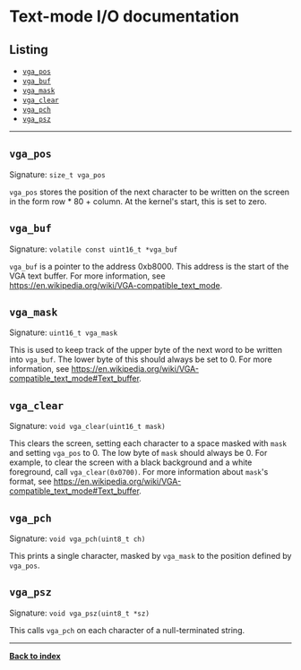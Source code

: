 # Text-mode I/O documentation
## Listing
* [`vga_pos`](#vga_pos)
* [`vga_buf`](#vga_buf)
* [`vga_mask`](#vga_mask)
* [`vga_clear`](#vga_clear)
* [`vga_pch`](#vga_pch)
* [`vga_psz`](#vga_psz)

---
## `vga_pos`
Signature: `size_t vga_pos`

`vga_pos` stores the position of the next character to be written on the screen in the form row \* 80 + column.  At the kernel's start, this is set to zero.

## `vga_buf`
Signature: `volatile const uint16_t *vga_buf`

`vga_buf` is a pointer to the address 0xb8000.  This address is the start of the VGA text buffer.  For more information, see <https://en.wikipedia.org/wiki/VGA-compatible_text_mode>.

## `vga_mask`
Signature: `uint16_t vga_mask`

This is used to keep track of the upper byte of the next word to be written into `vga_buf`.  The lower byte of this should always be set to 0.  For more information, see <https://en.wikipedia.org/wiki/VGA-compatible_text_mode#Text_buffer>.

## `vga_clear`
Signature: `void vga_clear(uint16_t mask)`

This clears the screen, setting each character to a space masked with `mask` and setting `vga_pos` to 0.  The low byte of `mask` should always be 0.  For example, to clear the screen with a black background and a white foreground, call `vga_clear(0x0700)`.  For more information about `mask`'s format, see <https://en.wikipedia.org/wiki/VGA-compatible_text_mode#Text_buffer>.

## `vga_pch`
Signature: `void vga_pch(uint8_t ch)`

This prints a single character, masked by `vga_mask` to the position defined by `vga_pos`.

## `vga_psz`
Signature: `void vga_psz(uint8_t *sz)`

This calls `vga_pch` on each character of a null-terminated string.

---
**[Back to index](index)**
